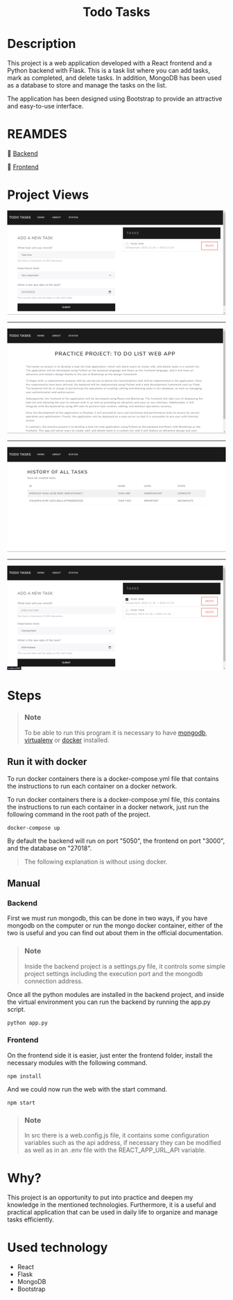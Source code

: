 <h1 align='center'>Todo Tasks</h1>

# Description

This project is a web application developed with a React frontend and a Python backend with Flask. This is a task list where you can add tasks, mark as completed, and delete tasks. In addition, MongoDB has been used as a database to store and manage the tasks on the list.

The application has been designed using Bootstrap to provide an attractive and easy-to-use interface.

# REAMDES

:link: [Backend](./backend/README.md)

:link: [Frontend](./frontend/README.md)

# Project Views

![Capture](./assets/docs/Capture1.png)

---

![Capture](./assets/docs/Capture2.png)

---

![Capture](./assets/docs/Capture3.png)

---

![Capture](./assets/docs/Capture4.png)

# Steps

> ### Note
>
> To be able to run this program it is necessary to have [mongodb](https://www.mongodb.com/), [virtualenv](https://virtualenv.pypa.io/en/latest/) or [docker](https://www.docker.com/) installed.

## Run it with docker

To run docker containers there is a docker-compose.yml file that contains the instructions to run each container on a docker network.

To run docker containers there is a docker-compose.yml file, this contains the instructions to run each container in a docker network, just run the following command in the root path of the project.

```shell
docker-compose up
```

By default the backend will run on port "5050", the frontend on port "3000", and the database on "27018".

> The following explanation is without using docker.

## Manual

### Backend

First we must run mongodb, this can be done in two ways, if you have mongodb on the computer or run the mongo docker container, either of the two is useful and you can find out about them in the official documentation.

> ### Note
>
> Inside the backend project is a settings.py file, it controls some simple project settings including the execution port and the mongodb connection address.

Once all the python modules are installed in the backend project, and inside the virtual environment you can run the backend by running the app.py script.

```shell
python app.py
```

### Frontend

On the frontend side it is easier, just enter the frontend folder, install the necessary modules with the following command.

```shell
npm install
```

And we could now run the web with the start command.

```shell
npm start
```

> ### Note
>
> In src there is a web.config.js file, it contains some configuration variables such as the api address, if necessary they can be modified as well as in an .env file with the REACT_APP_URL_API variable.

# Why?

This project is an opportunity to put into practice and deepen my knowledge in the mentioned technologies. Furthermore, it is a useful and practical application that can be used in daily life to organize and manage tasks efficiently.

# Used technology

- React
- Flask
- MongoDB
- Bootstrap
